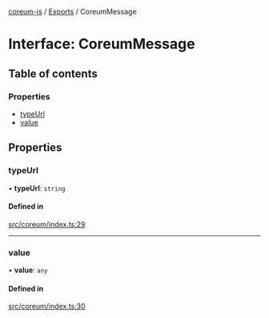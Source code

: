 [coreum-js](../README.md) / [Exports](../modules.md) / CoreumMessage

# Interface: CoreumMessage

## Table of contents

### Properties

- [typeUrl](CoreumMessage.md#typeurl)
- [value](CoreumMessage.md#value)

## Properties

### typeUrl

• **typeUrl**: `string`

#### Defined in

[src/coreum/index.ts:29](https://github.com/CooperFoundation/coreum-js/blob/bdb622b/src/coreum/index.ts#L29)

___

### value

• **value**: `any`

#### Defined in

[src/coreum/index.ts:30](https://github.com/CooperFoundation/coreum-js/blob/bdb622b/src/coreum/index.ts#L30)
